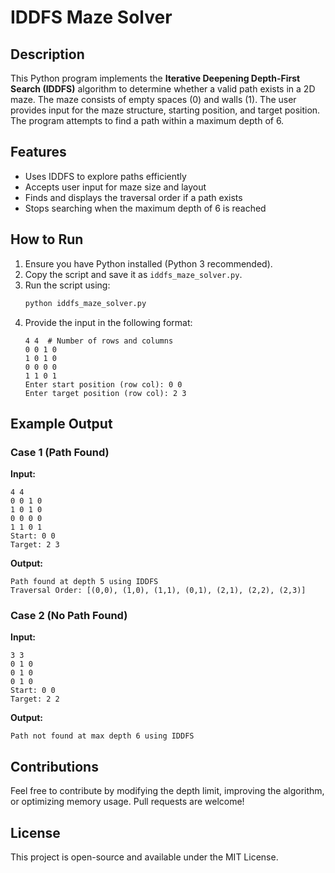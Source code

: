 # IDDFS Maze Solver

## Description
This Python program implements the **Iterative Deepening Depth-First Search (IDDFS)** algorithm to determine whether a valid path exists in a 2D maze. The maze consists of empty spaces (0) and walls (1). The user provides input for the maze structure, starting position, and target position. The program attempts to find a path within a maximum depth of 6.

## Features
- Uses IDDFS to explore paths efficiently
- Accepts user input for maze size and layout
- Finds and displays the traversal order if a path exists
- Stops searching when the maximum depth of 6 is reached

## How to Run
1. Ensure you have Python installed (Python 3 recommended).
2. Copy the script and save it as `iddfs_maze_solver.py`.
3. Run the script using:
   ```bash
   python iddfs_maze_solver.py
   ```
4. Provide the input in the following format:
   ```
   4 4  # Number of rows and columns
   0 0 1 0
   1 0 1 0
   0 0 0 0
   1 1 0 1
   Enter start position (row col): 0 0
   Enter target position (row col): 2 3
   ```

## Example Output
### Case 1 (Path Found)
**Input:**
```
4 4
0 0 1 0
1 0 1 0
0 0 0 0
1 1 0 1
Start: 0 0
Target: 2 3
```
**Output:**
```
Path found at depth 5 using IDDFS
Traversal Order: [(0,0), (1,0), (1,1), (0,1), (2,1), (2,2), (2,3)]
```

### Case 2 (No Path Found)
**Input:**
```
3 3
0 1 0
0 1 0
0 1 0
Start: 0 0
Target: 2 2
```
**Output:**
```
Path not found at max depth 6 using IDDFS
```

## Contributions
Feel free to contribute by modifying the depth limit, improving the algorithm, or optimizing memory usage. Pull requests are welcome!

## License
This project is open-source and available under the MIT License.
